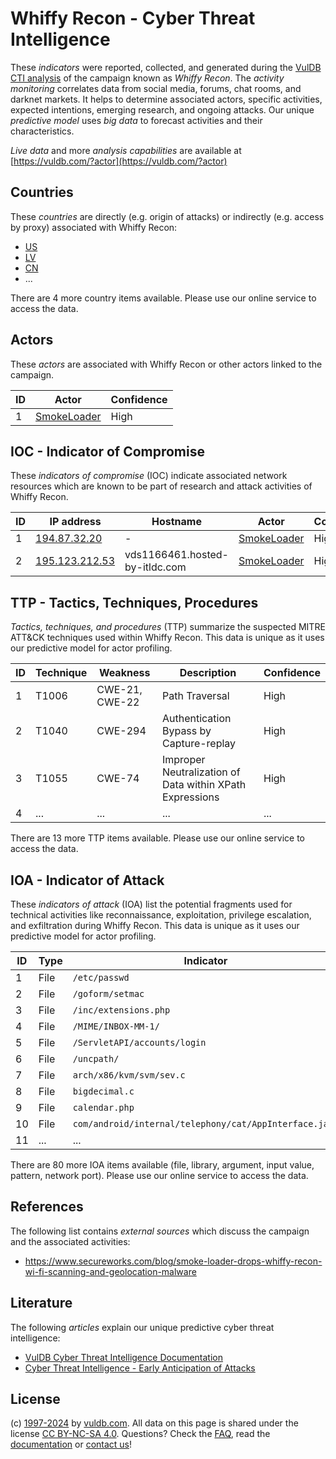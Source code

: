 # Whiffy Recon - Cyber Threat Intelligence

These _indicators_ were reported, collected, and generated during the [VulDB CTI analysis](https://vuldb.com/?kb.cti) of the campaign known as _Whiffy Recon_. The _activity monitoring_ correlates data from social media, forums, chat rooms, and darknet markets. It helps to determine associated actors, specific activities, expected intentions, emerging research, and ongoing attacks. Our unique _predictive model_ uses _big data_ to forecast activities and their characteristics.

_Live data_ and more _analysis capabilities_ are available at [https://vuldb.com/?actor](https://vuldb.com/?actor)

## Countries

These _countries_ are directly (e.g. origin of attacks) or indirectly (e.g. access by proxy) associated with Whiffy Recon:

* [US](https://vuldb.com/?country.us)
* [LV](https://vuldb.com/?country.lv)
* [CN](https://vuldb.com/?country.cn)
* ...

There are 4 more country items available. Please use our online service to access the data.

## Actors

These _actors_ are associated with Whiffy Recon or other actors linked to the campaign.

ID | Actor | Confidence
-- | ----- | ----------
1 | [SmokeLoader](https://vuldb.com/?actor.smokeloader) | High

## IOC - Indicator of Compromise

These _indicators of compromise_ (IOC) indicate associated network resources which are known to be part of research and attack activities of Whiffy Recon.

ID | IP address | Hostname | Actor | Confidence
-- | ---------- | -------- | ----- | ----------
1 | [194.87.32.20](https://vuldb.com/?ip.194.87.32.20) | - | [SmokeLoader](https://vuldb.com/?actor.smokeloader) | High
2 | [195.123.212.53](https://vuldb.com/?ip.195.123.212.53) | vds1166461.hosted-by-itldc.com | [SmokeLoader](https://vuldb.com/?actor.smokeloader) | High

## TTP - Tactics, Techniques, Procedures

_Tactics, techniques, and procedures_ (TTP) summarize the suspected MITRE ATT&CK techniques used within Whiffy Recon. This data is unique as it uses our predictive model for actor profiling.

ID | Technique | Weakness | Description | Confidence
-- | --------- | -------- | ----------- | ----------
1 | T1006 | CWE-21, CWE-22 | Path Traversal | High
2 | T1040 | CWE-294 | Authentication Bypass by Capture-replay | High
3 | T1055 | CWE-74 | Improper Neutralization of Data within XPath Expressions | High
4 | ... | ... | ... | ...

There are 13 more TTP items available. Please use our online service to access the data.

## IOA - Indicator of Attack

These _indicators of attack_ (IOA) list the potential fragments used for technical activities like reconnaissance, exploitation, privilege escalation, and exfiltration during Whiffy Recon. This data is unique as it uses our predictive model for actor profiling.

ID | Type | Indicator | Confidence
-- | ---- | --------- | ----------
1 | File | `/etc/passwd` | Medium
2 | File | `/goform/setmac` | High
3 | File | `/inc/extensions.php` | High
4 | File | `/MIME/INBOX-MM-1/` | High
5 | File | `/ServletAPI/accounts/login` | High
6 | File | `/uncpath/` | Medium
7 | File | `arch/x86/kvm/svm/sev.c` | High
8 | File | `bigdecimal.c` | Medium
9 | File | `calendar.php` | Medium
10 | File | `com/android/internal/telephony/cat/AppInterface.java` | High
11 | ... | ... | ...

There are 80 more IOA items available (file, library, argument, input value, pattern, network port). Please use our online service to access the data.

## References

The following list contains _external sources_ which discuss the campaign and the associated activities:

* https://www.secureworks.com/blog/smoke-loader-drops-whiffy-recon-wi-fi-scanning-and-geolocation-malware

## Literature

The following _articles_ explain our unique predictive cyber threat intelligence:

* [VulDB Cyber Threat Intelligence Documentation](https://vuldb.com/?kb.cti)
* [Cyber Threat Intelligence - Early Anticipation of Attacks](https://www.scip.ch/en/?labs.20201022)

## License

(c) [1997-2024](https://vuldb.com/?kb.changelog) by [vuldb.com](https://vuldb.com/?kb.about). All data on this page is shared under the license [CC BY-NC-SA 4.0](https://creativecommons.org/licenses/by-nc-sa/4.0/). Questions? Check the [FAQ](https://vuldb.com/?kb.faq), read the [documentation](https://vuldb.com/?kb) or [contact us](https://vuldb.com/?contact)!
